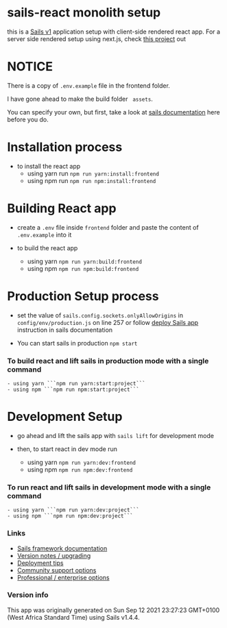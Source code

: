 # sails-react monolith setup
this is a  [Sails v1](https://sailsjs.com) application setup with client-side rendered react app. 
For a server side rendered setup using next.js, check [this project](https://github.com/RasCarlito/sails-hook-next) out

# NOTICE 

There is a copy of ``.env.example`` file in the frontend folder.

I have gone ahead to make the build folder ``` assets```.

You can specify your own, but first, take a look at [sails documentation](https://sailsjs.com/documentation/concepts/assets) here before you do.

# Installation process

- to install the react app 
    - using yarn run ```npm run yarn:install:frontend```
    - using npm run ```npm run npm:install:frontend```

# Building React app

- create a ``.env`` file inside ``frontend`` folder and paste the content of ``.env.example`` into it

- to build the react app
    - using yarn ```npm run yarn:build:frontend```
    - using npm ```npm run npm:build:frontend```
# Production Setup process

- set the value of ```sails.config.sockets.onlyAllowOrigins``` in ```config/env/production.js``` on line 257 or follow [deploy Sails app](https://sailsjs.com/documentation/concepts/deployment) instruction in sails documentation

- You can start sails in production ```npm start```

### To build react and lift sails in production mode with a single command

    - using yarn ```npm run yarn:start:project```
    - using npm ```npm run npm:start:project```

# Development Setup
- go ahead and lift the sails app with ```sails lift``` for development mode

- then, to start react in dev mode run
    - using yarn ```npm run yarn:dev:frontend```
    - using npm ```npm run npm:dev:frontend```

### To run react and lift sails in development mode with a single command

    - using yarn ```npm run yarn:dev:project```
    - using npm ```npm run npm:dev:project```
### Links

+ [Sails framework documentation](https://sailsjs.com/get-started)
+ [Version notes / upgrading](https://sailsjs.com/documentation/upgrading)
+ [Deployment tips](https://sailsjs.com/documentation/concepts/deployment)
+ [Community support options](https://sailsjs.com/support)
+ [Professional / enterprise options](https://sailsjs.com/enterprise)


### Version info

This app was originally generated on Sun Sep 12 2021 23:27:23 GMT+0100 (West Africa Standard Time) using Sails v1.4.4.

<!-- Internally, Sails used [`sails-generate@2.0.3`](https://github.com/balderdashy/sails-generate/tree/v2.0.3/lib/core-generators/new). -->



<!--
Note:  Generators are usually run using the globally-installed `sails` CLI (command-line interface).  This CLI version is _environment-specific_ rather than app-specific, thus over time, as a project's dependencies are upgraded or the project is worked on by different developers on different computers using different versions of Node.js, the Sails dependency in its package.json file may differ from the globally-installed Sails CLI release it was originally generated with.  (Be sure to always check out the relevant [upgrading guides](https://sailsjs.com/upgrading) before upgrading the version of Sails used by your app.  If you're stuck, [get help here](https://sailsjs.com/support).)
-->


